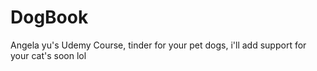 # DogBook
Angela yu's Udemy Course, tinder for your pet dogs, i'll add support for your cat's soon lol
